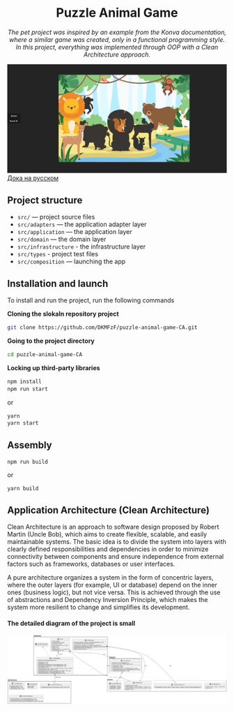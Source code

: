 <h1 align="center">Puzzle Animal Game</h1>
<p align="center">
  <em>The pet project was inspired by an example from the Konva documentation, where a similar game was created, only in a functional programming style. In this project, everything was implemented through OOP with a Clean Architecture approach.</em>
</p>

![app-screen](./docs/app_screen.png)
[Дока на русском](./docs/README.ru.md)

## Project structure

- ```src/``` — project source files
- ```src/adapters``` — the application adapter layer
- ```src/application``` — the application layer
- ```src/domain``` — the domain layer
- ```src/infrastructure``` - the infrastructure layer
- ```src/types``` - project test files
- ```src/composition``` — launching the app

## Installation and launch

To install and run the project, run the following commands

**Cloning the slokaln repository project**
```Bash
git clone https://github.com/DKMFzF/puzzle-animal-game-CA.git
```

**Going to the project directory**
```Bash
cd puzzle-animal-game-CA
```

**Locking up third-party libraries**
```Bash
npm install
npm run start
```

or

```Bash
yarn
yarn start
```

## Assembly

```
npm run build
```

or

```
yarn build
```

## Application Architecture (Clean Architecture)
Clean Architecture is an approach to software design proposed by Robert Martin (Uncle Bob), which aims to create flexible, scalable, and easily maintainable systems. The basic idea is to divide the system into layers with clearly defined responsibilities and dependencies in order to minimize connectivity between components and ensure independence from external factors such as frameworks, databases or user interfaces.

A pure architecture organizes a system in the form of concentric layers, where the outer layers (for example, UI or database) depend on the inner ones (business logic), but not vice versa. This is achieved through the use of abstractions and Dependency Inversion Principle, which makes the system more resilient to change and simplifies its development.

#### The detailed diagram of the project is small

![uml](./docs/uml.png)
